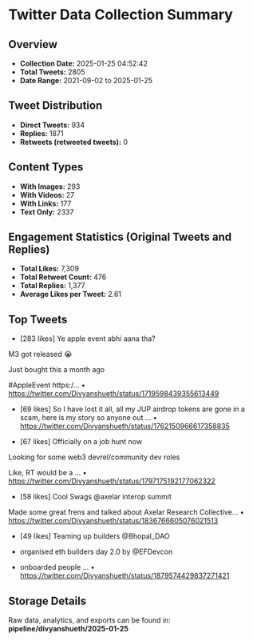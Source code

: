# Twitter Data Collection Summary

## Overview
- **Collection Date:** 2025-01-25 04:52:42
- **Total Tweets:** 2805
- **Date Range:** 2021-09-02 to 2025-01-25

## Tweet Distribution
- **Direct Tweets:** 934
- **Replies:** 1871
- **Retweets (retweeted tweets):** 0

## Content Types
- **With Images:** 293
- **With Videos:** 27
- **With Links:** 177
- **Text Only:** 2337

## Engagement Statistics (Original Tweets and Replies)
- **Total Likes:** 7,309
- **Total Retweet Count:** 476
- **Total Replies:** 1,377
- **Average Likes per Tweet:** 2.61

## Top Tweets
- [283 likes] Ye apple event abhi aana tha?

M3 got released 😭

Just bought this a month ago

#AppleEvent https:/...
  • https://twitter.com/Divyanshueth/status/1719598439355613449

- [69 likes] So I have lost it all, all my JUP airdrop tokens are gone in a scam, here is my story so anyone out ...
  • https://twitter.com/Divyanshueth/status/1762150966617358835

- [67 likes] Officially on a job hunt now

Looking for some web3 devrel/community dev roles

Like, RT would be a ...
  • https://twitter.com/Divyanshueth/status/1797175192177062322

- [58 likes] Cool Swags @axelar interop summit

Made some great frens and talked about Axelar Research Collective...
  • https://twitter.com/Divyanshueth/status/1836766605076021513

- [49 likes] Teaming up builders @Bhopal_DAO 

- organised eth builders day 2.0 by @EFDevcon 
- onboarded people ...
  • https://twitter.com/Divyanshueth/status/1879574429837271421

## Storage Details
Raw data, analytics, and exports can be found in:
**pipeline/divyanshueth/2025-01-25**
